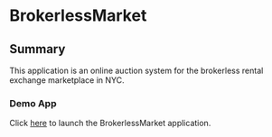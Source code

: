 # BrokerlessMarket

## Summary

This application is an online auction system for the brokerless rental exchange marketplace in NYC.

### Demo App

Click [here](frontend/index.html) to launch the BrokerlessMarket application.
